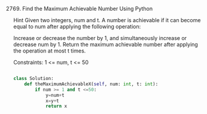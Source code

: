 2769. Find the Maximum Achievable Number Using Python

Hint
Given two integers, num and t. A number is achievable if it can become equal to num after applying the following operation:

Increase or decrease the number by 1, and simultaneously increase or decrease num by 1.
Return the maximum achievable number after applying the operation at most t times.

Constraints:
1 <= num, t <= 50

```Python

class Solution:
    def theMaximumAchievableX(self, num: int, t: int):
        if num >= 1 and t <=50:
            y=num+t
            x=y+t
            return x

